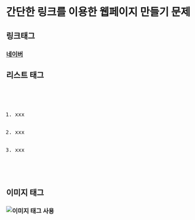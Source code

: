 # 간단한 링크를 이용한 웹페이지 만들기 문제

## 링크태그
### <a href="http://naver.com/" >네이버</a>
## 리스트 태그
###
<pre>
  <ol>
    <li>xxx</li>
    <li>xxx</li>
    <li>xxx</li>    
  </ol>
</pre>
## 이미지 태그
### <img src="xxxx.xxx" alt="이미지 태그 사용" />
